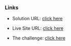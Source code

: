 ### Links

- Solution URL: [click here](https://github.com/weldu0/Frontend-Mentor-Challenges-Collection/tree/main/testimonials-grid-section-main)

- Live Site URL: [click here](https://weldu0.github.io/Frontend-Mentor-Challenges-Collection/testimonials-grid-section-main)

- The challenge: [click here](https://www.frontendmentor.io/challenges/stats-preview-card-component-8JqbgoU62)